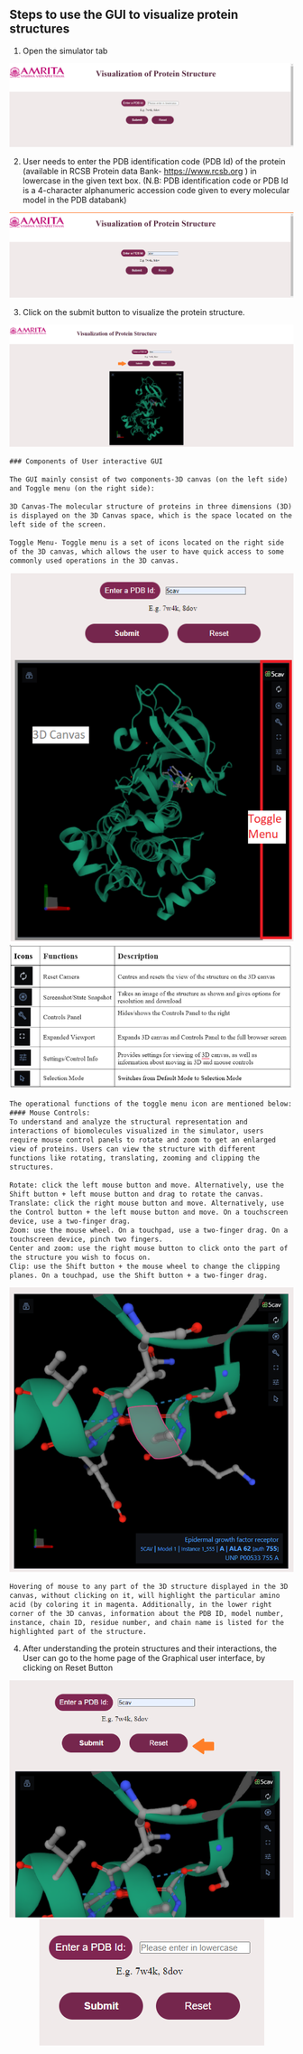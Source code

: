 ## Steps to use the GUI to visualize protein structures

1. Open the simulator tab

<center><img src="images/1.png" title="" /></center>

2. User needs to enter the PDB identification code (PDB Id) of the protein (available in RCSB Protein data Bank- https://www.rcsb.org ) in lowercase in the given text box. (N.B: PDB identification code or PDB Id is a 4-character alphanumeric accession code given to every molecular model in the PDB databank)

<center><img src="images/2.png" title="" /></center>

3. Click on the submit button to visualize the protein structure.


<center><img src="images/3.png" title="" /></center>


    ### Components of User interactive GUI
    
    The GUI mainly consist of two components-3D canvas (on the left side) and Toggle menu (on the right side):
     
    3D Canvas-The molecular structure of proteins in three dimensions (3D) is displayed on the 3D Canvas space, which is the space located on the left side of the screen.

    Toggle Menu- Toggle menu is a set of icons located on the right side of the 3D canvas, which allows the user to have quick access to some commonly used operations in the 3D canvas. 


<center><img src="images/4.png" title="" /></center>

<center><img src="images/4.5.png" title="" /></center>


    The operational functions of the toggle menu icon are mentioned below:
    #### Mouse Controls: 
    To understand and analyze the structural representation and interactions of biomolecules visualized in the simulator, users require mouse control panels to rotate and zoom to get an enlarged view of proteins. Users can view the structure with different functions like rotating, translating, zooming and clipping the structures.
    
    Rotate: click the left mouse button and move. Alternatively, use the Shift button + left mouse button and drag to rotate the canvas.
    Translate: click the right mouse button and move. Alternatively, use the Control button + the left mouse button and move. On a touchscreen device, use a two-finger drag.
    Zoom: use the mouse wheel. On a touchpad, use a two-finger drag. On a touchscreen device, pinch two fingers.
    Center and zoom: use the right mouse button to click onto the part of the structure you wish to focus on.
    Clip: use the Shift button + the mouse wheel to change the clipping planes. On a touchpad, use the Shift button + a two-finger drag.

<center><img src="images/5.png" title="" /></center>
    
    Hovering of mouse to any part of the 3D structure displayed in the 3D canvas, without clicking on it, will highlight the particular amino acid (by coloring it in magenta. Additionally, in the lower right corner of the 3D canvas, information about the PDB ID, model number, instance, chain ID, residue number, and chain name is listed for the highlighted part of the structure.

4. After understanding the protein structures and their interactions, the User can go to the home page of the Graphical user interface, by clicking on Reset Button

<center><img src="images/6_1.png" title="" /></center>


<center><img src="images/6_2.png" title="" /></center>

